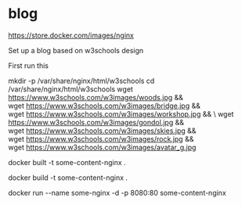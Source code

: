 # blog
https://store.docker.com/images/nginx

Set up a blog based on w3schools design

First run this

mkdir -p /var/share/nginx/html/w3schools
cd /var/share/nginx/html/w3schools
wget https://www.w3schools.com/w3images/woods.jpg && \
wget https://www.w3schools.com/w3images/bridge.jpg && \
wget https://www.w3schools.com/w3images/workshop.jpg && \ 
wget https://www.w3schools.com/w3images/gondol.jpg && \
wget https://www.w3schools.com/w3images/skies.jpg && \
wget https://www.w3schools.com/w3images/rock.jpg && \
wget https://www.w3schools.com/w3images/avatar_g.jpg

docker built -t some-content-nginx .

docker build -t some-content-nginx .

docker run --name some-nginx -d -p 8080:80 some-content-nginx
